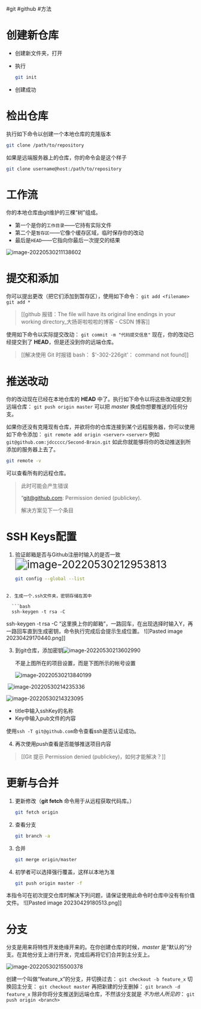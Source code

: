 #git  #github #方法 

# 创建新仓库

- 创建新文件夹，打开

- 执行

  ```bash
  git init
  ```

- 创建成功




# 检出仓库

执行如下命令以创建一个本地仓库的克隆版本

```bash
git clone /path/to/repository
```

如果是远端服务器上的仓库，你的命令会是这个样子

```bash
git clone username@host:/path/to/repository
```



# 工作流

你的本地仓库由git维护的三棵“树”组成。

- 第一个是你的`工作目录`——它持有实际文件
- 第二个是`暂存区`——它像个缓存区域，临时保存你的改动
- 最后是`HEAD`——它指向你最后一次提交的结果

![image-20220530211138602](attachments/image-20220530211138602.png)



# 提交和添加

你可以提出更改（把它们添加到暂存区），使用如下命令：
`git add <filename>`
`git add *`

>[[github 报错：The file will have its original line endings in your working directory_大扬哥啦啦啦的博客 - CSDN 博客]]

使用如下命令以实际提交改动：
`git commit -m "代码提交信息"`
现在，你的改动已经提交到了 **HEAD**，但是还没到你的远端仓库。

>[[解决使用 Git 时报错 bash： $'-302-226git'： command not found]]


# 推送改动

你的改动现在已经在本地仓库的 **HEAD** 中了。执行如下命令以将这些改动提交到远端仓库：
`git push origin master`
可以把 *master* 换成你想要推送的任何分支。

如果你还没有克隆现有仓库，并欲将你的仓库连接到某个远程服务器，你可以使用如下命令添加：
`git remote add origin <server>`
`<server>` 例如`git@github.com:jdccccc/Second-Brain.git`
如此你就能够将你的改动推送到所添加的服务器上去了。

```bash
git remote -v
```
可以查看所有的远程仓库。


> 此时可能会产生错误
>
> “git@github.com: Permission denied (publickey).
>
> 解决方案见下一个条目



# SSH Keys配置

1. 验证邮箱是否与Github注册时输入的是否一致<img src="https://cdn.jsdelivr.net/gh/jdccccc/PictureBed/img/202205302129853.png" alt="image-20220530212953813" style="zoom: 200%;" />
	```bash
	git config --global --list
 ```
 
2. 生成一个.ssh文件夹，密钥存储在其中

   ```bash
   ssh-keygen -t rsa -C 
   ```

   ssh-keygen -t rsa -C “这里换上你的邮箱”，一路回车，在出现选择时输入Y，再一路回车直到生成密钥，命令执行完成后会提示生成位置。
   ![[Pasted image 20230429170440.png]]

3. 到git仓库，添加密钥![image-20220530213602990](attachments/image-20220530213602990.png)

   不是上图所在的项目设置，而是下图所示的帐号设置

   ![image-20220530213840199](attachments/image-20220530213840199.png)

​  ![image-20220530214235336](attachments/image-20220530214235336.png)				

![image-20220530214323095](attachments/image-20220530214323095.png)

- title中输入sshKey的名称
- Key中输入pub文件的内容

使用`ssh -T git@github.com`命令查看ssh是否认证成功。


4. 再次使用push查看是否能够推送项目内容

>[[Git 提示 Permission denied (publickey)，如何才能解决？]]


# 更新与合并

1. 更新修改（**git fetch** 命令用于从远程获取代码库。）

   ```bash
   git fetch origin
   ```

2. 查看分支

   ```bash
   git branch -a
   ```

3. 合并

   ```bash
   git merge origin/master
   ```

4. 初学者可以选择强行覆盖，这样以本地为准

   ```bash
   git push origin master -f
   ```
  本指令可在初次提交仓库时解决下列问题，请保证使用此命令时仓库中没有有价值文件。
![[Pasted image 20230429180513.png]]
   

# 分支

分支是用来将特性开发绝缘开来的。在你创建仓库的时候，*master* 是“默认的”分支。在其他分支上进行开发，完成后再将它们合并到主分支上。

![image-20220530215500378](attachments/image-20220530215500378.png)

创建一个叫做“feature_x”的分支，并切换过去：
`git checkout -b feature_x`
切换回主分支：
`git checkout master`
再把新建的分支删掉：
`git branch -d feature_x`
除非你将分支推送到远端仓库，不然该分支就是 *不为他人所见的*：
`git push origin <branch>`
